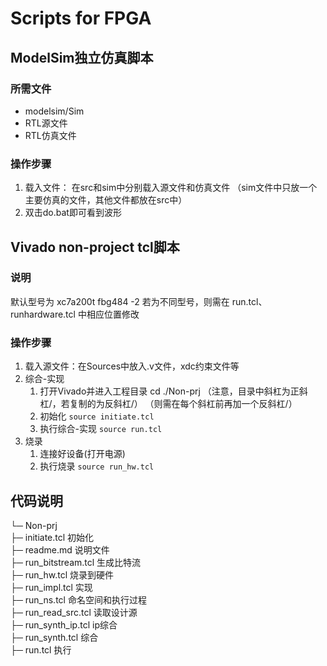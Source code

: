# Scripts for FPGA

## ModelSim独立仿真脚本
### 所需文件
- modelsim/Sim
- RTL源文件
- RTL仿真文件
  
### 操作步骤
1. 载入文件： 在src和sim中分别载入源文件和仿真文件
（sim文件中只放一个主要仿真的文件，其他文件都放在src中）
1. 双击do.bat即可看到波形


## Vivado non-project tcl脚本
### 说明
默认型号为 xc7a200t fbg484  -2
若为不同型号，则需在 run.tcl、runhardware.tcl 中相应位置修改


### 操作步骤
1. 载入源文件：在Sources中放入.v文件，xdc约束文件等
2. 综合-实现
   1. 打开Vivado并进入工程目录 cd ./Non-prj
   （注意，目录中斜杠为正斜杠/，若复制的为反斜杠/）
   （则需在每个斜杠前再加一个反斜杠/）
   2. 初始化 `source initiate.tcl`
   3. 执行综合-实现 `source run.tcl`
3. 烧录
   1. 连接好设备(打开电源)
   2. 执行烧录 `source run_hw.tcl`
   

## 代码说明
└─ Non-prj  
   ├─ initiate.tcl                              初始化  
   ├─ readme.md                           说明文件  
   ├─ run_bitstream.tcl                   生成比特流  
   ├─ run_hw.tcl                             烧录到硬件  
   ├─ run_impl.tcl                           实现  
   ├─ run_ns.tcl                              命名空间和执行过程  
   ├─ run_read_src.tcl                    读取设计源  
   ├─ run_synth_ip.tcl                    ip综合  
   ├─ run_synth.tcl                         综合  
   ├─ run.tcl                                   执行  